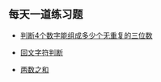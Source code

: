 ## 每天一道练习题
* [判断4个数字能组成多少个无重复的三位数](https://github.com/ZhangYi8326/MyDaily/blob/master/training/training_1.py)

* [回文字符判断](https://github.com/ZhangYi8326/MyDaily/blob/master/training/training_2.py)

* [两数之和](https://github.com/ZhangYi8326/MyDaily/blob/master/training/training_3.py)
